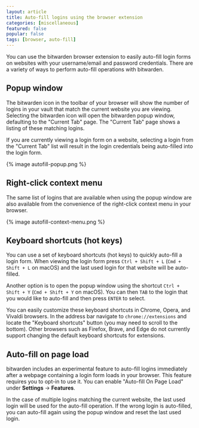 ```yaml
---
layout: article
title: Auto-fill logins using the browser extension
categories: [miscellaneous]
featured: false
popular: false
tags: [browser, auto-fill]
---
```


You can use the bitwarden browser extension to easily auto-fill login forms on websites with your username/email and password credentials. There are a variety of ways to perform auto-fill operations with bitwarden.

## Popup window

The bitwarden icon in the toolbar of your browser will show the number of logins in your vault that match the current website you are viewing. Selecting the bitwarden icon will open the bitwarden popup window, defaulting to the "Current Tab" page. The "Current Tab" page shows a listing of these matching logins.

If you are currently viewing a login form on a website, selecting a login from the "Current Tab" list will result in the login credentials being auto-filled into the login form.

{% image autofill-popup.png %}

## Right-click context menu

The same list of logins that are available when using the popup window are also available from the convenience of the right-click context menu in your browser.

{% image autofill-context-menu.png %}

## Keyboard shortcuts (hot keys)

You can use a set of keyboard shortcuts (hot keys) to quickly auto-fill a login form. When viewing the login form press `Ctrl + Shift + L` (`Cmd + Shift + L` on macOS) and the last used login for that website will be auto-filled.

Another option is to open the popup window using the shortcut `Ctrl + Shift + Y` (`Cmd + Shift + Y` on macOS). You can then `TAB` to the login that you would like to auto-fill and then press `ENTER` to select.

You can easily customize these keyboard shortcuts in Chrome, Opera, and Vivaldi browsers. In the address bar navigate to `chrome://extensions` and locate the "Keyboard shortcuts" button (you may need to scroll to the bottom). Other browsers such as Firefox, Brave, and Edge do not currently support changing the default keyboard shortcuts for extensions.

## Auto-fill on page load

bitwarden includes an experimental feature to auto-fill logins immediately after a webpage containing a login form loads in your browser. This feature requires you to opt-in to use it. You can enable "Auto-fill On Page Load" under **Settings** &rarr; **Features**.

In the case of multiple logins matching the current website, the last used login will be used for the auto-fill operation. If the wrong login is auto-filled, you can auto-fill again using the popup window and reset the last used login.
